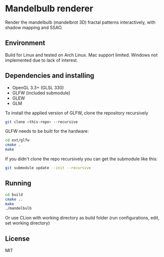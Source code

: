 # Mandelbulb renderer
Render the mandelbulb (mandelbrot 3D) fractal patterns interactively, with shadow mapping and SSAO.

## Environment
Build for Linux and tested on Arch Linux. Mac support limited. Windows not implemented due to lack of interest.

## Dependencies and installing
- OpenGL 3.3+ (GLSL 330)
- GLFW (included submodule)
- GLEW
- GLM

To install the applied version of GLFW, clone the repository recursively

```sh
git clone <this-repo> --recursive
```

GLFW needs to be built for the hardware:
```sh
cd ext/glfw
cmake .
make
```

If you didn't clone the repo recursively you can get the submodule like this:
```sh
git submodule update --init --recursive
```

## Running
```sh
cd build
cmake ..
make
./mandelbulb
```

Or use CLion with working directory as build folder (run configurations, edit, set working directory)

## License
MIT


